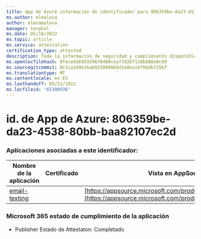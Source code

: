 ```yaml
---
title: App de Azure información de identificador para 806359be-da23-4538-80bb-baa82107ec2d
ms.author: elmalova
author: elenamalova
manager: tonybal
ms.date: 05/10/2022
ms.topic: article
ms.service: attestation
certification_type: attested
description: Toda la información de seguridad y cumplimiento disponible para 806359be-da23-4538-80bb-baa82107ec2d.
ms.openlocfilehash: 0feced3695929bf8489ceaf7d2b7110b880e0c69
ms.sourcegitcommit: 0c3ca169e16a6825888669d1e8ea14f66db725bf
ms.translationtype: MT
ms.contentlocale: es-ES
ms.lasthandoff: 05/11/2022
ms.locfileid: "65308936"
---
```

# <a name="azure-app-id-806359be-da23-4538-80bb-baa82107ec2d"></a>id. de App de Azure: 806359be-da23-4538-80bb-baa82107ec2d


### <a name="apps-associated-with-this-id"></a>Aplicaciones asociadas a este identificador:
| **Nombre de la aplicación** | **Certificado** | **Vista en AppSource** |
|--------------|---------------|-----------------------|
| [email-texting](../forward/WA200003086.md) |  | [https://appsource.microsoft.com/product/office/WA200003086](https://appsource.microsoft.com/product/office/WA200003086) |

### <a name="microsoft-365-app-compliance-status"></a>Microsoft 365 estado de cumplimiento de la aplicación
- Publisher Estado de Attestaton: Completado
